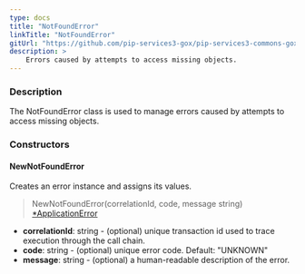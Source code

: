 ```yaml
---
type: docs
title: "NotFoundError"
linkTitle: "NotFoundError"
gitUrl: "https://github.com/pip-services3-gox/pip-services3-commons-gox"
description: >
    Errors caused by attempts to access missing objects.
---
```



### Description

The NotFoundError class is used to manage errors caused by attempts to access missing objects.

### Constructors

#### NewNotFoundError
Creates an error instance and assigns its values.

> NewNotFoundError(correlationId, code, message string) [*ApplicationError](../application_error)

- **correlationId**: string - (optional) unique transaction id used to trace execution through the call chain.
- **code**: string - (optional) unique error code. Default: "UNKNOWN"
- **message**: string - (optional) a human-readable description of the error.

